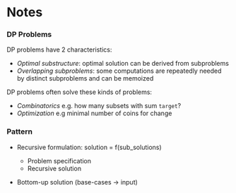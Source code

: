 # Notes

### DP Problems

DP problems have 2 characteristics:
* *Optimal substructure*: optimal solution can be derived from subproblems
* *Overlapping subproblems*: some computations are repeatedly needed by distinct subproblems and can be memoized

DP problems often solve these kinds of problems:
* *Combinatorics* e.g. how many subsets with sum `target`?
* *Optimization* e.g minimal number of coins for change

### Pattern

* Recursive formulation: solution = f(sub_solutions)
  * Problem specification
  * Recursive solution

* Bottom-up solution (base-cases -> input)